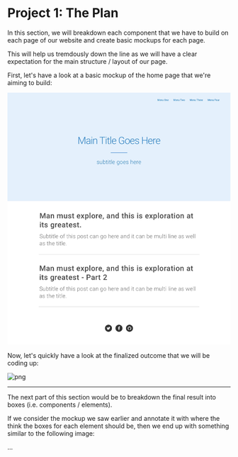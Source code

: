 # Project 1: The Plan

In this section, we will breakdown each component that we have to build on each page of our website and create basic mockups for each page. 

This will help us tremdously down the line as we will have a clear expectation for the main structure / layout of our page.

First, let's have a look at a basic mockup of the home page that we're aiming to build:

![](/assets/blog_00_home_mockup.jpg)

Now, let's quickly have a look at the finalized outcome that we will be coding up:

![png](https://cl.ly/130W2J1C3g3L/blog_01_home.png "final_result_1")

----

The next part of this section would be to breakdown the final result into boxes (i.e. components / elements).

If we consider the mockup we saw earlier and annotate it with where the think the boxes for each element should be, then we end up with something similar to the following image:

...